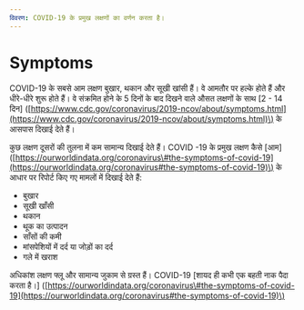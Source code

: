 ```yaml
---
विवरण: COVID-19 के प्रमुख लक्षणों का वर्णन करता है।
---
```


# Symptoms

COVID-19 के सबसे आम लक्षण बुखार, थकान और सूखी खांसी हैं। वे आमतौर पर हल्के होते हैं और धीरे-धीरे शुरू होते हैं। वे संक्रमित होने के 5 दिनों के बाद दिखने वाले औसत लक्षणों के साथ \[2 - 14 दिन\] \([https://www.cdc.gov/coronavirus/2019-ncov/about/symptoms.html](https://www.cdc.gov/coronavirus/2019-ncov/about/symptoms.html)\) के आसपास दिखाई देते हैं।

कुछ लक्षण दूसरों की तुलना में कम सामान्य दिखाई देते हैं। COVID -19 के प्रमुख लक्षण कैसे \[आम\] \([https://ourworldindata.org/coronavirus\#the-symptoms-of-covid-19](https://ourworldindata.org/coronavirus#the-symptoms-of-covid-19)\) के आधार पर रिपोर्ट किए गए मामलों में दिखाई देते हैं:

* बुखार
* सूखी खाँसी
* थकान
* थूक का उत्पादन
* साँसों की कमी
* मांसपेशियों में दर्द या जोड़ों का दर्द
* गले में खराश

अधिकांश लक्षण फ्लू और सामान्य जुकाम से ग्रस्त हैं। COVID-19 \[शायद ही कभी एक बहती नाक पैदा करता है।\] \([https://ourworldindata.org/coronavirus\#the-symptoms-of-covid-19](https://ourworldindata.org/coronavirus#the-symptoms-of-covid-19)\)

